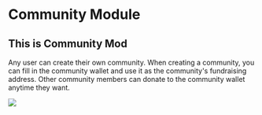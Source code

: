 # Community Module

## This is Community Mod

Any user can create their own community. When creating a community, you can fill in the community wallet and use it as the community's fundraising address. Other community members can donate to the community wallet anytime they want.

![](<../.gitbook/assets/20220427\_235114\_edit\_ (1).gif>)
